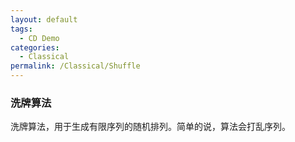 ```yaml
---
layout: default
tags:
  - CD Demo
categories:
  - Classical
permalink: /Classical/Shuffle
---
```

### 洗牌算法 
洗牌算法，用于生成有限序列的随机排列。简单的说，算法会打乱序列。



